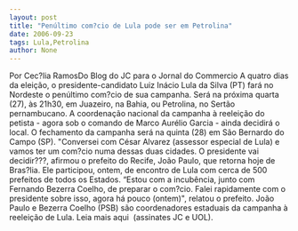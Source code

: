 ```yaml
---
layout: post
title: "Penúltimo com?cio de Lula pode ser em Petrolina"
date: 2006-09-23
tags: Lula,Petrolina
author: None
---
```

Por Cec?lia RamosDo Blog do JC para o Jornal do Commercio
A&nbsp;quatro dias da eleição, o presidente-candidato Luiz Inácio Lula da Silva (PT) fará no Nordeste o penúltimo com?cio de sua campanha. Será na próxima quarta (27), às 21h30, em Juazeiro, na Bahia, ou Petrolina, no Sertão pernambucano. A coordenação nacional da campanha à reeleição do petista - agora sob o comando de Marco Aurélio Garcia - ainda decidirá o local. O fechamento da campanha será na quinta (28) em São Bernardo do Campo (SP).
\"Conversei com César Alvarez (assessor especial de Lula) e vamos ter um com?cio numa dessas duas cidades. O presidente vai decidir???, afirmou o prefeito do Recife, João Paulo, que retorna hoje de Bras?lia. Ele participou, ontem, de encontro de Lula com cerca de 500 prefeitos de todos os Estados.
“Estou com a incubência, junto com Fernando Bezerra Coelho, de preparar o com?cio. Falei rapidamente com o presidente sobre isso, agora há pouco (ontem)\", relatou o prefeito. João Paulo e Bezerra Coelho (PSB) são coordenadores estaduais da campanha à reeleição de Lula. 
Leia mais aqui&nbsp; (assinates JC e UOL).  